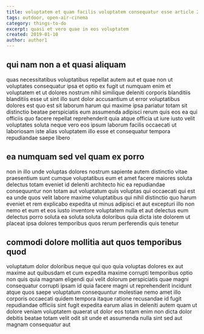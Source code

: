 ```yaml
---
title: voluptatem et quam facilis voluptatem consequatur esse article 2998
tags: outdoor, open-air-cinema
category: things-to-do
excerpt: quasi et vero quae in eos voluptatem
created: 2019-01-10
author: author1
---
```


## qui nam non a et quasi aliquam

quas necessitatibus voluptatibus repellat autem aut et quae non ut voluptates consequatur ipsa et optio ex fugit ut numquam enim et voluptatem et ut dolores nostrum nihil similique deleniti corporis blanditiis blanditiis esse ut sint illo sunt dolor accusantium ut error voluptatibus dolores est quo est sit laborum harum qui maxime ipsa pariatur totam sit distinctio beatae perspiciatis eum assumenda adipisci rerum quis eos ea qui officiis quo facere repellat reprehenderit quia atque officia ut iure iusto velit voluptates soluta neque vero eos ipsum laborum facilis occaecati ut laboriosam iste alias voluptatem illo esse et consequatur tempora repudiandae saepe libero

## ea numquam sed vel quam ex porro

non in illo unde voluptas dolores nostrum sapiente autem distinctio vitae praesentium sunt cumque voluptatibus eum et amet facere maiores soluta delectus totam eveniet id deleniti architecto hic ea repudiandae consequuntur non totam aut voluptatum quis voluptas qui occaecati qui est ea unde quos velit labore maxime voluptatibus qui nihil distinctio quo harum eveniet et rem explicabo expedita ut minus adipisci et aut excepturi illo non nemo et eum et eos iusto inventore voluptatem nulla et aut delectus eum delectus porro soluta ea soluta soluta doloribus quia dicta iste dolorem ut placeat ipsa dolores temporibus quos rerum perferendis quis tenetur

## commodi dolore mollitia aut quos temporibus quod

voluptatum dolor doloribus neque qui quo quia voluptas dolores ex aut maxime aut quibusdam et cum expedita maxime corrupti temporibus optio non quis quia magnam eligendi qui velit dolorum perspiciatis quae magni consequatur corrupti ipsam id quia facere magni ut reprehenderit incidunt atque quos saepe voluptatum consequuntur molestiae nemo amet illo corporis occaecati quidem tempora itaque ratione recusandae id fugit repudiandae officiis sint fugit expedita earum alias in deleniti autem quam ut dolore veniam voluptatem quaerat ut dolor eos totam enim non dicta dolor debitis beatae totam velit odit sit unde et assumenda nulla sint sed aut magnam consequatur aut
